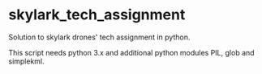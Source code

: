 # skylark_tech_assignment
Solution to skylark drones' tech assignment in python.

This script needs python 3.x and additional python modules PIL, glob and simplekml.
